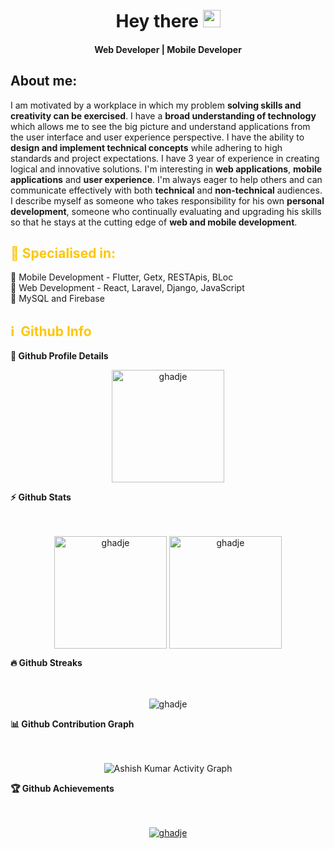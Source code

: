 <br>
<br>
<h1 align="center">
  Hey there <img src="https://media.giphy.com/media/hvRJCLFzcasrR4ia7z/giphy.gif" width="28">
</h1>

<h4 align='center'>
  Web Developer | Mobile Developer
</h4>

## About me:

<p>
I am motivated by a workplace in which my problem <b>solving skills and creativity can be exercised</b>. I have a <b>broad understanding of technology</b> which allows me to see the big picture and understand applications from the user interface and user experience perspective. I have the ability to <b>design and implement technical concepts</b> while adhering to high standards and project expectations. I have 3 year of experience in creating logical and innovative solutions. I'm interesting in <b>web applications</b>, <b>mobile applications</b> and <b>user experience</b>. I'm always eager to help others and can communicate effectively with both <b>technical</b> and <b>non-technical</b> audiences. I describe myself as someone who takes responsibility for his own <b>personal development</b>, someone who continually evaluating and upgrading his skills so that he stays at the cutting edge of <b>web and mobile development</b>. 
</p>

<h2 style="color: #FEC601">🥇 Specialised in:</h2>
<p>🔸  Mobile Development - Flutter, Getx, RESTApis, BLoc
<br>🔸 Web Development - React, Laravel, Django, JavaScript
<br>🔸 MySQL and Firebase
<p>

<h2 style="color: #FEC601">ℹ️ &nbsp;Github Info</h2>
	
  <summary><b>🔎 Github Profile Details</b></summary>
<p align="center"><img height="180em" src="https://github-profile-summary-cards.vercel.app/api/cards/profile-details?username=ghadje&theme=github_dark" alt="ghadje" align = "center"/></p>

  <summary><b>⚡ Github Stats</b></summary><br><br>
<p align="center"><img height="180em" src="https://github-readme-stats.vercel.app/api?username=ghadje&hide_border=true&count_private=true&show_icons=true&theme=radical" alt="ghadje" align = "center"/>
<img height="180em" src="https://github-readme-stats.vercel.app/api/top-langs?username=ghadje&show_icons=true&locale=en&layout=compact&hide_border=true&theme=radical" alt="ghadje" align = "center"/></p>

 <summary><b>🔥 Github Streaks</b></summary><br><br>
<p align="center"><img src="https://github-readme-streak-stats.herokuapp.com/?user=ghadje&theme=black-ice&hide_border=true&stroke=0000&background=0D1117&ring=e05397&fire=e05397&currStreakLabel=e05397" alt="ghadje" /></p>

<summary><b>📊 Github Contribution Graph</b></summary><br><br>
<p align="center"<a href="#"><img alt="Ashish Kumar Activity Graph" src="https://activity-graph.herokuapp.com/graph?username=ghadje&bg_color=0D1117&color=FEC601&line=FEC601&point=FFFFFF&hide_border=true&" /></a></p>
<!-- </details>
<details>    -->
 <summary><b>🏆 Github Achievements</b></summary><br><br>
<p align="center"> <a href="https://github.com/ghadje"><img src="https://github-profile-trophy.vercel.app/?username=ghadje&margin-w=5&theme=radical" alt="ghadje" /></a> </p>

<br>
